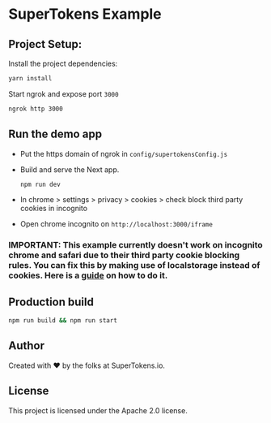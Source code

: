 # SuperTokens Example

## Project Setup:

Install the project dependencies:

```bash
yarn install
```

Start ngrok and expose port `3000`

```bash
ngrok http 3000
```

## Run the demo app

-   Put the https domain of ngrok in `config/supertokensConfig.js`

-   Build and serve the Next app.

    ```bash
    npm run dev
    ```

-   In chrome > settings > privacy > cookies > check block third party cookies in incognito
-   Open chrome incognito on `http://localhost:3000/iframe`

### IMPORTANT: This example currently doesn't work on incognito chrome and safari due to their third party cookie blocking rules. You can fix this by making use of localstorage instead of cookies. Here is a [guide](https://supertokens.io/recipe-redirect?to=/advanced-customizations/examples/localstorage/about) on how to do it.

## Production build

```bash
npm run build && npm run start
```

## Author

Created with :heart: by the folks at SuperTokens.io.

## License

This project is licensed under the Apache 2.0 license.

